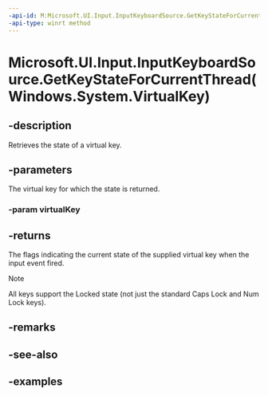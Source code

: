 ```yaml
---
-api-id: M:Microsoft.UI.Input.InputKeyboardSource.GetKeyStateForCurrentThread(Windows.System.VirtualKey)
-api-type: winrt method
---
```


# Microsoft.UI.Input.InputKeyboardSource.GetKeyStateForCurrentThread(Windows.System.VirtualKey)

<!--
public static Windows.UI.Core.CoreVirtualKeyStates GetKeyStateForCurrentThread (Windows.System.VirtualKey virtualKey);
-->

## -description

Retrieves the state of a virtual key.

## -parameters

The virtual key for which the state is returned.

### -param virtualKey

## -returns

The flags indicating the current state of the supplied virtual key when the input event fired.

> [!NOTE]
> All keys support the Locked state (not just the standard Caps Lock and Num Lock keys).

## -remarks

## -see-also

## -examples
